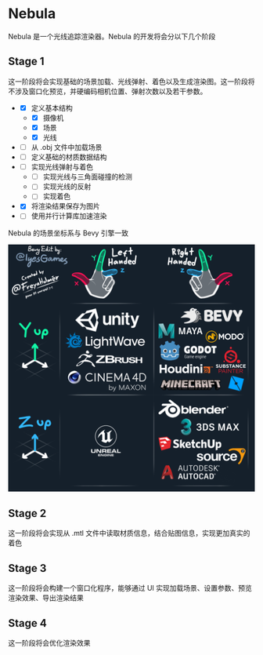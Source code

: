 # Nebula

Nebula 是一个光线追踪渲染器。Nebula 的开发将会分以下几个阶段

## Stage 1

这一阶段将会实现基础的场景加载、光线弹射、着色以及生成渲染图。这一阶段将不涉及窗口化预览，并硬编码相机位置、弹射次数以及若干参数。

- - [x] 定义基本结构
  - - [x] 摄像机
  - - [x] 场景
  - - [x] 光线
- - [ ] 从 .obj 文件中加载场景
- - [ ] 定义基础的材质数据结构
- - [ ] 实现光线弹射与着色
  - - [ ] 实现光线与三角面碰撞的检测
  - - [ ] 实现光线的反射
  - - [ ] 实现着色
- - [x] 将渲染结果保存为图片
- - [ ] 使用并行计算库加速渲染

Nebula 的场景坐标系与 Bevy 引擎一致

![common_coordinate_system.png](./img/common_coordinate_system.png)

## Stage 2

这一阶段将会实现从 .mtl 文件中读取材质信息，结合贴图信息，实现更加真实的着色

## Stage 3

这一阶段将会构建一个窗口化程序，能够通过 UI 实现加载场景、设置参数、预览渲染效果、导出渲染结果

## Stage 4

这一阶段将会优化渲染效果